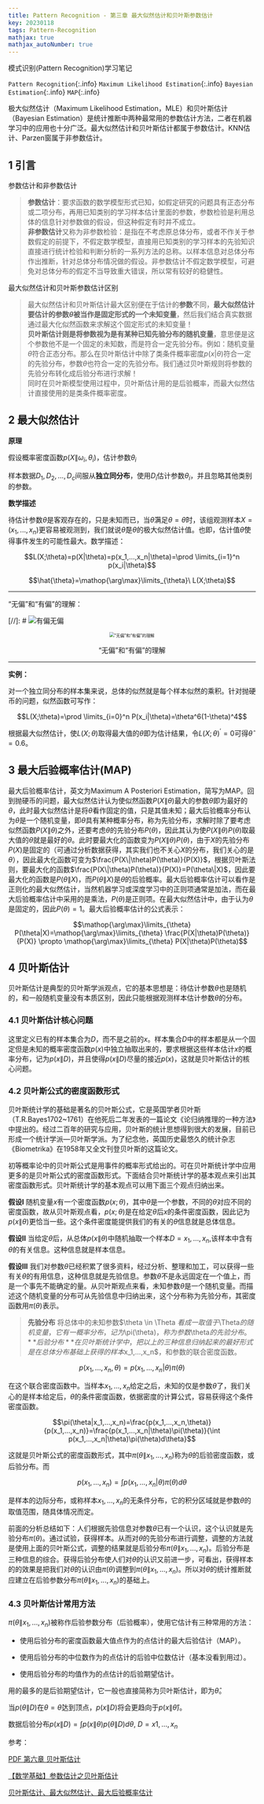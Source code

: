 ```yaml
---
title: Pattern Recognition - 第三章 最大似然估计和贝叶斯参数估计
key: 20230118
tags: Pattern-Recognition
mathjax: true
mathjax_autoNumber: true
---
```


模式识别(Pattern Recognition)学习笔记

`Pattern Recognition`{:.info} `Maximum Likelihood Estimation`{:.info} `Bayesian Estimation`{:.info} `MAP`{:.info}

<!--more-->

极大似然估计（Maximum Likelihood Estimation，MLE）和贝叶斯估计（Bayesian Estimation）是统计推断中两种最常用的参数估计方法，二者在机器学习中的应用也十分广泛。最大似然估计和贝叶斯估计都属于参数估计。KNN估计、Parzen窗属于非参数估计。

## 1 引言

参数估计和非参数估计

> **参数估计**：要求函数的数学模型形式已知，如假定研究的问题具有正态分布或二项分布，再用已知类别的学习样本估计里面的参数，参数检验是利用总体的信息针对参数做的假设，但这种假定有时并不成立。\
> **非参数估计**又称为非参数检验：是指在不考虑原总体分布，或者不作关于参数假定的前提下，不假定数学模型，直接用已知类别的学习样本的先验知识直接进行统计检验和判断分析的一系列方法的总称。以样本信息对总体分布作出推断，针对总体分布情况做的假设。非参数估计不假定数学模型，可避免对总体分布的假定不当导致重大错误，所以常有较好的稳健性。

最大似然估计和贝叶斯参数估计区别

> 最大似然估计和贝叶斯估计最大区别便在于估计的**参数**不同，**最大似然估计要估计的参数$\theta$被当作是固定形式的一个未知变量**，然后我们结合真实数据通过最大化似然函数来求解这个固定形式的未知变量！\
> **贝叶斯估计则是将参数视为是有某种已知先验分布的随机变量**，意思便是这个参数他不是一个固定的未知数，而是符合一定先验分布。例如：随机变量$\theta$符合正态分布。那么在贝叶斯估计中除了类条件概率密度$p(x|\theta)$符合一定的先验分布，参数$\theta$也符合一定的先验分布。我们通过贝叶斯规则将参数的先验分布转化成后验分布进行求解！\
> 同时在贝叶斯模型使用过程中，贝叶斯估计用的是后验概率，而最大似然估计直接使用的是类条件概率密度。

## 2 最大似然估计

**原理**

假设概率密度函数$p(X\|\omega_i,\theta_i)$，估计参数$\theta_i$

样本数据$D_1,D_2,...,D_c$间服从**独立同分布**，使用$D_i$估计参数$\theta_i$，并且忽略其他类别的参数。

**数学描述**

待估计参数$\theta$是客观存在的，只是未知而已，当$\hat{\theta}$满足$\theta=\hat{\theta}$时，该组观测样本$X=(x_1,...,x_n)$更容易被观测到，我们就说$\hat{\theta}$是$\theta$的极大似然估计值。也即，估计值$\hat{\theta}$使得事件发生的可能性最大。数学描述：

$$L(X;\theta)=p(X|\theta)=p(x_1,...,x_n|\theta)=\prod \limits_{i=1}^n p(x_i|\theta)$$

$$\hat{\theta}=\mathop{\arg\max}\limits_{\theta}\ L(X;\theta)$$

---

“无偏”和“有偏”的理解：

[//]: # ![有偏无偏](https://img-blog.csdnimg.cn/4b575f37a77b415e9d5b95fa027c02e0.png)

<center>
<img src="https://img-blog.csdnimg.cn/4b575f37a77b415e9d5b95fa027c02e0.png"
      alt = "“无偏”和“有偏”的理解" style="zoom:60%"/></center>
<center><p>“无偏”和“有偏”的理解</p></center>

---

**实例：**

对一个独立同分布的样本集来说，总体的似然就是每个样本似然的乘积。针对抛硬币的问题，似然函数可写作：

$$L(X;\theta)=\prod \limits_{i=0}^n P(x_i|\theta)=\theta^6(1-\theta)^4$$

根据最大似然估计，使$L(X;\theta)$取得最大值的$\theta$即为估计结果，令$L(X;\theta)^{'}=0$可得$\hat{\theta}=0.6$。

## 3 最大后验概率估计(MAP)

最大后验概率估计，英文为Maximum A Posteriori Estimation，简写为MAP。回到抛硬币的问题，最大似然估计认为使似然函数$P(X\|\theta)$最大的参数$\theta$即为最好的$\theta$，此时最大似然估计是将$\theta$看作固定的值，只是其值未知；最大后验概率分布认为$\theta$是一个随机变量，即$\theta$具有某种概率分布，称为先验分布，求解时除了要考虑似然函数$P(X\|\theta)$之外，还要考虑$\theta$的先验分布$P(\theta)$，因此其认为使$P(X\|\theta)P(\theta)$取最大值的$\theta$就是最好的$\theta$。此时要最大化的函数变为$P(X\|\theta)P(\theta)$，由于$X$的先验分布$P(X)$是固定的（可通过分析数据获得，其实我们也不关心$X$的分布，我们关心的是$\theta$），因此最大化函数可变为$\frac{P(X\|\theta)P(\theta)}{P(X)}$，根据贝叶斯法则，要最大化的函数$\frac{P(X\|\theta)P(\theta)}{P(X)}=P(\theta\|X)$，因此要最大化的函数是$P(\theta\|X)$，而$P(\theta\|X)$是$\theta$的后验概率。最大后验概率估计可以看作是正则化的最大似然估计，当然机器学习或深度学习中的正则项通常是加法，而在最大后验概率估计中采用的是乘法，$P(\theta)$是正则项。在最大似然估计中，由于认为$\theta$是固定的，因此$P(\theta)=1$。最大后验概率估计的公式表示：

$$\mathop{\arg\max}\limits_{\theta} P(\theta|X)=\mathop{\arg\max}\limits_{\theta} \frac{P(X|\theta)P(\theta)}{P(X)} \propto \mathop{\arg\max}\limits_{\theta} P(X|\theta)P(\theta)$$

## 4 贝叶斯估计

贝叶斯估计是典型的贝叶斯学派观点，它的基本思想是：待估计参数$\theta$也是随机的，和一般随机变量没有本质区别，因此只能根据观测样本估计参数$\theta$的分布。

### 4.1 贝叶斯估计核心问题

这里定义已有的样本集合为$D$，而不是之前的$x$。样本集合$D$中的样本都是从一个固定但是未知的概率密度函数$p(x)$中独立抽取出来的，要求根据这些样本估计$x$的概率分布，记为$p(x\|D)$，并且使得$p(x\|D)$尽量的接近$p(x)$，这就是贝叶斯估计的核心问题。

### 4.2 贝叶斯公式的密度函数形式

贝叶斯统计学的基础是著名的贝叶斯公式，它是英国学者贝叶斯（T.R.Bayes1702~1761）在他死后二年发表的一篇论文《论归纳推理的一种方法》中提出的。经过二百年的研究与应用，贝叶斯的统计思想得到很大的发展，目前已形成一个统计学派—贝叶斯学派。为了纪念他，英国历史最悠久的统计杂志《Biometrika》在1958年又全文刊登贝叶斯的这篇论文。

初等概率论中的贝叶斯公式是用事件的概率形式给出的。可在贝叶斯统计学中应用更多的是贝叶斯公式的密度函数形式。下面结合贝叶斯统计学的基本观点来引出其密度函数形式。贝叶斯统计学的基本观点可以用下面三个观点归纳出来。

**假设I** 随机变量$x$有一个密度函数$p(x;\theta)$，其中$\theta$是一个参数，不同的$\theta$对应不同的密度函数，故从贝叶斯观点看，$p(x;\theta)$是在给定$\theta$后$x$的条件密度函数，因此记为$p(x\|\theta)$更恰当一些。这个条件密度能提供我们的有关的$\theta$信息就是总体信息。

**假设II** 当给定$\theta$后，从总体$p(x\|\theta)$中随机抽取一个样本$D=x_1,...,x_n$,该样本中含有$\theta$的有关信息。这种信息就是样本信息。

**假设III** 我们对参数$\theta$已经积累了很多资料，经过分析、整理和加工，可以获得一些有关$\theta$的有用信息，这种信息就是先验信息。参数$\theta$不是永远固定在一个值上，而是一个事先不能确定的量。从贝叶斯观点来看，未知参数$\theta$是一个随机变量。而描述这个随机变量的分布可从先验信息中归纳出来，这个分布称为先验分布，其密度函数用$\pi(\theta)$表示。

>**先验分布**
>将总体中的未知参数$\theta \in \Theta $看成一取值于$\Theta$的随机变量，它有一概率分布，记为$\pi(\theta)$，称为参数$\theta$的先验分布。\
>**后验分布**
>在贝叶斯统计学中，把以上的三种信息归纳起来的最好形式是在总体分布基础上获得的样本$x_1,...,x_n$，和参数的联合密度函数。

$$p(x_1,...,x_n,\theta)=p(x_1,...,x_n|\theta)\pi(\theta)$$

在这个联合密度函数中。当样本$x_1,...,x_n$给定之后，未知的仅是参数$\theta$了，我们关心的是样本给定后，$\theta$的条件密度函数，依据密度的计算公式，容易获得这个条件密度函数。

$$\pi(\theta|x_1,...,x_n)=\frac{p(x_1,...,x_n,\theta)}{p(x_1,...,x_n)}=\frac{p(x_1,...,x_n|\theta)\pi(\theta)}{\int p(x_1,...,x_n|\theta)\pi(\theta)d\theta}$$

这就是贝叶斯公式的密度函数形式，其中$\pi(\theta\|x_1,...,x_n)$称为$\theta$的后验密度函数，或后验分布。而

$$p(x_1,...,x_n)=\int p(x_1,...,x_n|\theta)\pi(\theta)d\theta$$

是样本的边际分布，或称样本$x_1,...,x_n$的无条件分布，它的积分区域就是参数$\theta$的取值范围，随具体情况而定。

前面的分析总结如下：人们根据先验信息对参数$\theta$已有一个认识，这个认识就是先验分布$\pi(\theta)$。通过试验，获得样本。从而对$\theta$的先验分布进行调整，调整的方法就是使用上面的贝叶斯公式，调整的结果就是后验分布$\pi(\theta\|x_1,...,x_n)$。后验分布是三种信息的综合。获得后验分布使人们对$\theta$的认识又前进一步，可看出，获得样本的的效果是把我们对$\theta$的认识由$\pi(\theta)$调整到$\pi(\theta\|x_1,...,x_n)$。所以对$\theta$的统计推断就应建立在后验参数分布$\pi(\theta\|x_1,...,x_n)$的基础上。


### 4.3 贝叶斯估计常用方法

$\pi(\theta\|x_1,...,x_n)$被称作后验参数分布（后验概率），使用它估计有三种常用的方法：

* 使用后验分布的密度函数最大值点作为的点估计的最大后验估计（MAP）。

* 使用后验分布的中位数作为的点估计的后验中位数估计（基本没看到用过）。

* 使用后验分布的均值作为的点估计的后验期望估计。

用的最多的是后验期望估计，它一般也直接简称为贝叶斯估计，即为$\hat{\theta}$。

当$p(\theta\|D)$在$\theta=\hat{\theta}$达到顶点，$p(x\|D)$将会更趋向于$p(x\|\hat{\theta})$。

数据后验分布$p(x\|D)=\int p(x\|\theta)p(\theta\|D)d\theta,\ D=x1,...,x_n$


参考：

[PDF 第六章 贝叶斯估计](http://staff.ustc.edu.cn/~jbs/chapt6.pdf)

[【数学基础】参数估计之贝叶斯估计](https://blog.csdn.net/qq_32742009/article/details/81481680)

[贝叶斯估计、最大似然估计、最大后验概率估计](https://www.jianshu.com/p/9c153d82ba2d)
